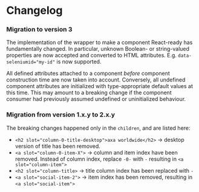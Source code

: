 # Changelog

### Migration to version 3

The implementation of the wrapper to make a component React-ready has
fundamentally changed. In particular, unknown Boolean- or
string-valued properties are now accepted and converted to HTML
attributes. E.g. `data-seleniumid="my-id"` is now supported.

All defined attributes attached to a component *before* component
construction time are now taken into account. Conversely, all undefined
component attributes are initialized with type-appropriate default
values at this time. This may amount to a breaking change if the
component consumer had previously assumed undefined or uninitialized
behaviour.

### Migration from version 1.x.y to 2.x.y

The breaking changes happened only in the `children`, and are listed here:

- `<h2 slot="column-0-title-desktop">axa worldwide</h2>` -> desktop version of title has been removed.
- `<a slot="column-0-item-X">` -> column and item index have been removed. Instead of column index, replace `-0-` with `-` resulting in `<a slot="column-item">`
- `<h2 slot="column-title>` -> title column index has been replaced with `-`
- `<a slot="social-item-2">` -> item index has been removed, resulting in `<a slot="social-item">`
